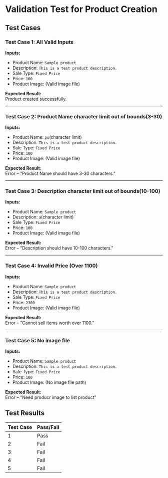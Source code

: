 # Validation Test for Product Creation

## Test Cases

### Test Case 1: All Valid Inputs

**Inputs:**
- Product Name: `Sample product`
- Description: `This is a test product description.`
- Sale Type: `Fixed Price`
- Price: `100`
- Product Image: (Valid image file)

**Expected Result:**  
Product created successfully.

---

### Test Case 2: Product Name character limit out of bounds(3-30)

**Inputs:**
- Product Name: `po`(character limit)
- Description: `This is a test product description.`
- Sale Type: `Fixed Price`
- Price: `100`
- Product Image: (Valid image file)


**Expected Result:**  
Error – "Product Name should have 3-30 characters."

---

### Test Case 3: Description character limit out of bounds(10-100)

**Inputs:**
- Product Name: `Sample product`
- Description: `a`(character limit)
- Sale Type: `Fixed Price`
- Price: `100`
- Product Image: (Valid image file)


**Expected Result:**  
Error – "Description should have 10-100 characters."

---

### Test Case 4: Invalid Price (Over 1100)

**Inputs:**
- Product Name: `Sample product`
- Description: `This is a test product description.`
- Sale Type: `Fixed Price`
- Price: `2300`
- Product Image: (Valid image file)


**Expected Result:**  
Error – "Cannot sell items worth over 1100."

---

### Test Case 5: No image file

**Inputs:**
- Product Name: `Sample product`
- Description: `This is a test product description.`
- Sale Type: `Fixed Price`
- Price: `100`
- Product Image: (No image file path)


**Expected Result:**  
Error – "Need producr image to list product"

## Test Results

| Test Case | Pass/Fail |
|-----------|-----------|
| 1         |    Pass   |
| 2         |    Fail   |
| 3         |    Fail   |
| 4         |    Fail   |
| 5         |    Fail   |

